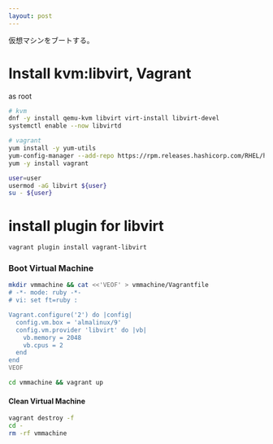 ```yaml
---
layout: post
---
```


仮想マシンをブートする。

# Install kvm:libvirt, Vagrant

as root

```sh
# kvm
dnf -y install qemu-kvm libvirt virt-install libvirt-devel
systemctl enable --now libvirtd

# vagrant
yum install -y yum-utils
yum-config-manager --add-repo https://rpm.releases.hashicorp.com/RHEL/hashicorp.repo
yum -y install vagrant

user=user
usermod -aG libvirt ${user}
su - ${user}
```

# install plugin for libvirt

```sh
vagrant plugin install vagrant-libvirt
```

### Boot Virtual Machine

```sh
mkdir vmmachine && cat <<'VEOF' > vmmachine/Vagrantfile
# -*- mode: ruby -*-
# vi: set ft=ruby :

Vagrant.configure('2') do |config|
  config.vm.box = 'almalinux/9'
  config.vm.provider 'libvirt' do |vb|
    vb.memory = 2048
    vb.cpus = 2
  end
end
VEOF

cd vmmachine && vagrant up
```

#### Clean Virtual Machine

```sh
vagrant destroy -f
cd -
rm -rf vmmachine
```
